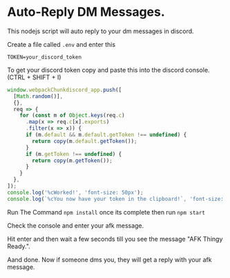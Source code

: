 # Auto-Reply DM Messages.
This nodejs script will auto reply to your dm messages in discord.

Create a file called `.env` and enter this

```
TOKEN=your_discord_token
```

To get your discord token copy and paste this into the discord console. (CTRL + SHIFT + I)
```js
window.webpackChunkdiscord_app.push([
  [Math.random()],
  {},
  req => {
    for (const m of Object.keys(req.c)
      .map(x => req.c[x].exports)
      .filter(x => x)) {
      if (m.default && m.default.getToken !== undefined) {
        return copy(m.default.getToken());
      }
      if (m.getToken !== undefined) {
        return copy(m.getToken());
      }
    }
  },
]);
console.log('%cWorked!', 'font-size: 50px');
console.log(`%cYou now have your token in the clipboard!`, 'font-size: 16px');
```
Run The Command `npm install` once its complete then run `npm start`

Check the console and enter your afk message.

Hit enter and then wait a few seconds till you see the message "AFK Thingy Ready.".

Aand done. Now if someone dms you, they will get a reply with your afk message.
